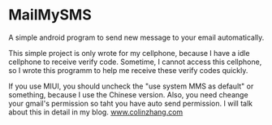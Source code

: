MailMySMS
=========

A simple android program to send new message to your email automatically.

This simple project is only wrote for my cellphone, because I have a idle cellphone to receive verify code. Sometime, I cannot access this cellphone, so I wrote this programm to help me receive these verify codes quickly.

If you use MIUI, you should uncheck the "use system MMS as default" or something, because I use the Chinese version. Also, you need cheange your gmail's permission so taht you have auto send permission. I will talk about this in detail in my blog. www.colinzhang.com
